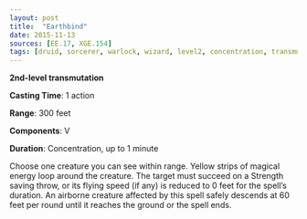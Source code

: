 ```yaml
---
layout: post
title:  "Earthbind"
date: 2015-11-13
sources: [EE.17, XGE.154]
tags: [druid, sorcerer, warlock, wizard, level2, concentration, transmutation]
---
```


**2nd-level transmutation**

**Casting Time**: 1 action

**Range**: 300 feet

**Components**: V

**Duration**: Concentration, up to 1 minute

Choose one creature you can see within range. Yellow strips of magical energy loop around the creature. The target must succeed on a Strength saving throw, or its flying speed (if any) is reduced to 0 feet for the spell’s duration. An airborne creature affected by this spell safely descends at 60 feet per round until it reaches the ground or the spell ends.
